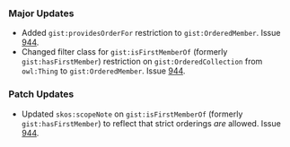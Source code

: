 ### Major Updates

- Added `gist:providesOrderFor` restriction to `gist:OrderedMember`. Issue [944](https://github.com/semanticarts/gist/issues/944).
- Changed filter class for `gist:isFirstMemberOf` (formerly `gist:hasFirstMember`) restriction on `gist:OrderedCollection` from `owl:Thing` to `gist:OrderedMember`. Issue [944](https://github.com/semanticarts/gist/issues/944).

### Patch Updates

- Updated `skos:scopeNote` on `gist:isFirstMemberOf` (formerly `gist:hasFirstMember`) to reflect that strict orderings *are* allowed.  Issue [944](https://github.com/semanticarts/gist/issues/944).
